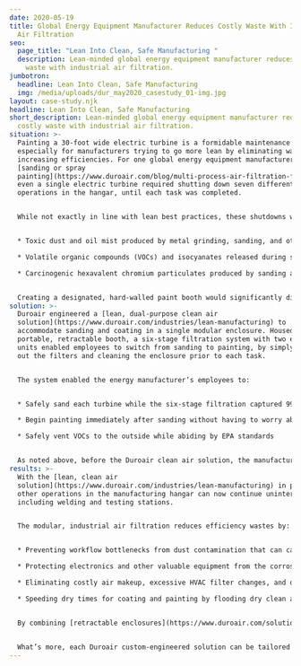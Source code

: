 ```yaml
---
date: 2020-05-19
title: Global Energy Equipment Manufacturer Reduces Costly Waste With Industrial
  Air Filtration
seo:
  page_title: "Lean Into Clean, Safe Manufacturing "
  description: Lean-minded global energy equipment manufacturer reduces costly
    waste with industrial air filtration.
jumbotron:
  headline: Lean Into Clean, Safe Manufacturing
  img: /media/uploads/dur_may2020_casestudy_01-img.jpg
layout: case-study.njk
headline: Lean Into Clean, Safe Manufacturing
short_description: Lean-minded global energy equipment manufacturer reduces
  costly waste with industrial air filtration.
situation: >-
  Painting a 30-foot wide electric turbine is a formidable maintenance task,
  especially for manufacturers trying to go more lean by eliminating wastes and
  increasing efficiencies. For one global energy equipment manufacturer,
  [sanding or spray
  painting](https://www.duroair.com/blog/multi-process-air-filtration-for-aircraft-manufacturing)
  even a single electric turbine required shutting down seven different
  operations in the hangar, until each task was completed.


  While not exactly in line with lean best practices, these shutdowns were essential for safeguarding workers from:


  * Toxic dust and oil mist produced by metal grinding, sanding, and other pre-paint preparation tasks

  * Volatile organic compounds (VOCs) and isocyanates released during spray painting

  * Carcinogenic hexavalent chromium particulates produced by sanding and coating aluminum components


  Creating a designated, hard-walled paint booth would significantly disrupt lean, cellular workflows in the space-constrained hangar. Plus, hard-wall booths don’t allow for crane access, which is why the manufacturer was forced to transport the large pieces by dolly to move them into a separate bay. This type of movement significantly slows work in progress (WIP) and requires excessive man-hours and material handling.
solution: >-
  Duroair engineered a [lean, dual-purpose clean air
  solution](https://www.duroair.com/industries/lean-manufacturing) to
  accommodate sanding and coating in a single modular enclosure. Housed in a
  portable, retractable booth, a six-stage filtration system with two exhaust
  units enabled employees to switch from sanding to painting, by simply changing
  out the filters and cleaning the enclosure prior to each task.


  The system enabled the energy manufacturer’s employees to:


  * Safely sand each turbine while the six-stage filtration captured 99.4% of particulates and vented the dust to the outside

  * Begin painting immediately after sanding without having to worry about dust contamination and without having to worry about VOC hazards

  * Safely vent VOCs to the outside while abiding by EPA standards


  As noted above, before the Duroair clean air solution, the manufacturer had to put each turbine in a transport dolly for sanding and painting in the hangar bay. Simply transporting each enormous workpiece took two days of labor and planning. The industrial air filtration system eliminated these maintenance inefficiencies and significantly reduced overhead expenses.
results: >-
  With the [lean, clean air
  solution](https://www.duroair.com/industries/lean-manufacturing) in place, the
  other operations in the manufacturing hangar can now continue uninterrupted,
  including welding and testing stations.


  The modular, industrial air filtration reduces efficiency wastes by:


  * Preventing workflow bottlenecks from dust contamination that can cause surface prep and coating rework

  * Protecting electronics and other valuable equipment from the corrosive fine layers of soot, dust, and oil film

  * Eliminating costly air makeup, excessive HVAC filter changes, and disruptions to one-piece flows

  * Speeding dry times for coating and painting by flooding dry clean air inside each work area while keeping damaging contaminants outside


  By combining [retractable enclosures](https://www.duroair.com/solutions/clean-rooms) with [vented air filtration](https://www.duroair.com/products/durocap), Duroair’s technology brings clean air to each electric turbine to reduce downtime and eliminate transport costs. The company now has five of the dual-purpose air filtration booths in place, safeguarding its employees from hazardous sanding dust, toxic VOCs, and potential injury from moving the enormous turbines.


  What’s more, each Duroair custom-engineered solution can be tailored for specific cellular workflows. Our clean air experts can provide an in-depth evaluation of your hangar or facility to create an industrial air filtration system that will meet your budget and work with your lean manufacturing expectations. [Contact our industrial clean air experts today](https://www.duroair.com/request-for-quote/) for a free consultation.
---
```

